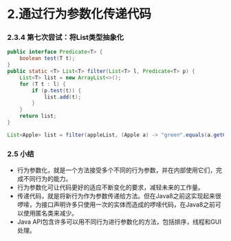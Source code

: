 # 2.通过行为参数化传递代码

### 2.3.4 第七次尝试：将List类型抽象化

```java
public interface Predicate<T> {
    boolean test(T t);
}
public static <T> List<T> filter(List<T> l, Predicate<T> p) {
    List<T> list = new ArrayList<>();
    for (T t : l) {
        if (p.test(t)) {
            list.add(t);
        }
    }
    return list;
}

List<Apple> list = filter(appleList, (Apple a) -> "green".equals(a.getColor()));
```

### 2.5 小结

- 行为参数化，就是一个方法接受多个不同的行为参数，并在内部使用它们，完成不同行为的能力。
- 行为参数化可让代码更好的适应不断变化的要求，减轻未来的工作量。
- 传递代码，就是将新行为作为参数传递给方法。但在Java8之前这实现起来很啰嗦，为接口声明许多只使用一次的实体而造成的啰嗦代码，在Java8之前可以使用匿名类来减少。
- Java API包含许多可以用不同行为进行参数化的方法，包括排序，线程和GUI处理。

